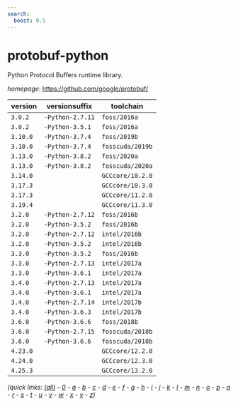 ```yaml
---
search:
  boost: 0.5
---
```

# protobuf-python

Python Protocol Buffers runtime library.

*homepage*: <https://github.com/google/protobuf/>

version | versionsuffix | toolchain
--------|---------------|----------
``3.0.2`` | ``-Python-2.7.11`` | ``foss/2016a``
``3.0.2`` | ``-Python-3.5.1`` | ``foss/2016a``
``3.10.0`` | ``-Python-3.7.4`` | ``foss/2019b``
``3.10.0`` | ``-Python-3.7.4`` | ``fosscuda/2019b``
``3.13.0`` | ``-Python-3.8.2`` | ``foss/2020a``
``3.13.0`` | ``-Python-3.8.2`` | ``fosscuda/2020a``
``3.14.0`` |  | ``GCCcore/10.2.0``
``3.17.3`` |  | ``GCCcore/10.3.0``
``3.17.3`` |  | ``GCCcore/11.2.0``
``3.19.4`` |  | ``GCCcore/11.3.0``
``3.2.0`` | ``-Python-2.7.12`` | ``foss/2016b``
``3.2.0`` | ``-Python-3.5.2`` | ``foss/2016b``
``3.2.0`` | ``-Python-2.7.12`` | ``intel/2016b``
``3.2.0`` | ``-Python-3.5.2`` | ``intel/2016b``
``3.3.0`` | ``-Python-3.5.2`` | ``foss/2016b``
``3.3.0`` | ``-Python-2.7.13`` | ``intel/2017a``
``3.3.0`` | ``-Python-3.6.1`` | ``intel/2017a``
``3.4.0`` | ``-Python-2.7.13`` | ``intel/2017a``
``3.4.0`` | ``-Python-3.6.1`` | ``intel/2017a``
``3.4.0`` | ``-Python-2.7.14`` | ``intel/2017b``
``3.4.0`` | ``-Python-3.6.3`` | ``intel/2017b``
``3.6.0`` | ``-Python-3.6.6`` | ``foss/2018b``
``3.6.0`` | ``-Python-2.7.15`` | ``fosscuda/2018b``
``3.6.0`` | ``-Python-3.6.6`` | ``fosscuda/2018b``
``4.23.0`` |  | ``GCCcore/12.2.0``
``4.24.0`` |  | ``GCCcore/12.3.0``
``4.25.3`` |  | ``GCCcore/13.2.0``


*(quick links: [(all)](../index.md) - [0](../0/index.md) - [a](../a/index.md) - [b](../b/index.md) - [c](../c/index.md) - [d](../d/index.md) - [e](../e/index.md) - [f](../f/index.md) - [g](../g/index.md) - [h](../h/index.md) - [i](../i/index.md) - [j](../j/index.md) - [k](../k/index.md) - [l](../l/index.md) - [m](../m/index.md) - [n](../n/index.md) - [o](../o/index.md) - [p](../p/index.md) - [q](../q/index.md) - [r](../r/index.md) - [s](../s/index.md) - [t](../t/index.md) - [u](../u/index.md) - [v](../v/index.md) - [w](../w/index.md) - [x](../x/index.md) - [y](../y/index.md) - [z](../z/index.md))*

